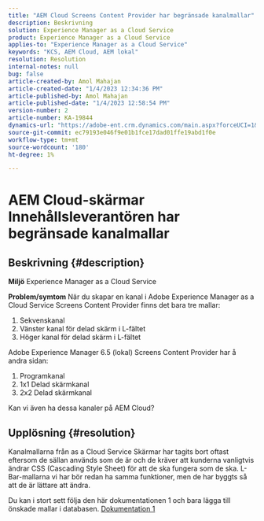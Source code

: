```yaml
---
title: "AEM Cloud Screens Content Provider har begränsade kanalmallar"
description: Beskrivning
solution: Experience Manager as a Cloud Service
product: Experience Manager as a Cloud Service
applies-to: "Experience Manager as a Cloud Service"
keywords: "KCS, AEM Cloud, AEM lokal"
resolution: Resolution
internal-notes: null
bug: false
article-created-by: Amol Mahajan
article-created-date: "1/4/2023 12:34:36 PM"
article-published-by: Amol Mahajan
article-published-date: "1/4/2023 12:58:54 PM"
version-number: 2
article-number: KA-19844
dynamics-url: "https://adobe-ent.crm.dynamics.com/main.aspx?forceUCI=1&pagetype=entityrecord&etn=knowledgearticle&id=2c06cc21-2c8c-ed11-81ad-6045bd0061cb"
source-git-commit: ec79193e046f9e01b1fce17dad01ffe19abd1f0e
workflow-type: tm+mt
source-wordcount: '180'
ht-degree: 1%

---
```


# AEM Cloud-skärmar Innehållsleverantören har begränsade kanalmallar

## Beskrivning {#description}

<b>Miljö</b>
Experience Manager as a Cloud Service


<b>Problem/symtom</b>
När du skapar en kanal i Adobe Experience Manager as a Cloud Service Screens Content Provider finns det bara tre mallar:

1. Sekvenskanal
2. Vänster kanal för delad skärm i L-fältet
3. Höger kanal för delad skärm i L-fältet




Adobe Experience Manager 6.5 (lokal) Screens Content Provider har å andra sidan:

1. Programkanal
2. 1x1 Delad skärmkanal
3. 2x2 Delad skärmkanal


Kan vi även ha dessa kanaler på AEM Cloud?


## Upplösning {#resolution}


Kanalmallarna från as a Cloud Service Skärmar har tagits bort oftast eftersom de sällan används som de är och de kräver att kunderna vanligtvis ändrar CSS (Cascading Style Sheet) för att de ska fungera som de ska.
L-Bar-mallarna vi har bör redan ha samma funktioner, men de har byggts så att de är lättare att ändra.

Du kan i stort sett följa den här dokumentationen 1 och bara lägga till önskade mallar i databasen.
[Dokumentation 1](https://experienceleague.adobe.com/docs/experience-manager-screens/user-guide/developing/creating-custom-templates-multizone-layouts.html?lang=en)